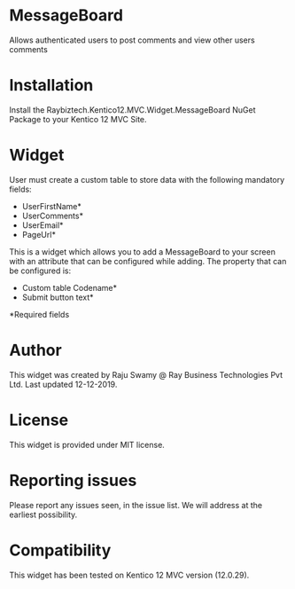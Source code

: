 # MessageBoard

Allows authenticated users to post comments and view other users comments 

# Installation

Install the Raybiztech.Kentico12.MVC.Widget.MessageBoard NuGet Package to your Kentico 12 MVC Site.

# Widget

User must create a custom table to store data with the following mandatory fields:

- UserFirstName*
- UserComments*
- UserEmail*
- PageUrl* 

This is a widget which allows you to add a MessageBoard to your screen with an attribute that can be configured while adding. The property that can be configured is:

- Custom table Codename*
- Submit button text*

*Required fields

# Author

This widget was created by Raju Swamy @ Ray Business Technologies Pvt Ltd.
Last updated 12-12-2019.

# License

This widget is provided under MIT license.

# Reporting issues

Please report any issues seen, in the issue list. We will address at the earliest possibility.

# Compatibility

This widget has been tested on Kentico 12 MVC version (12.0.29). 
